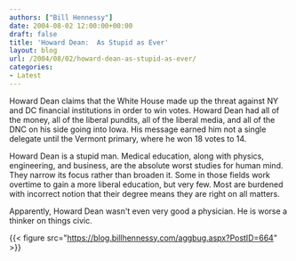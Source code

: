 ```yaml
---
authors: ["Bill Hennessy"]
date: 2004-08-02 12:00:00+00:00
draft: false
title: 'Howard Dean:  As Stupid as Ever'
layout: blog
url: /2004/08/02/howard-dean-as-stupid-as-ever/
categories:
- Latest
---
```


Howard Dean claims that the White House made up the threat against NY and DC financial institutions in order to win votes.  Howard Dean had all of the money, all of the liberal pundits, all of the liberal media, and all of the DNC on his side going into Iowa.  His message earned him not a single delegate until the Vermont primary, where he won 18 votes to 14.    
  
Howard Dean is a stupid man.  Medical education, along with physics, engineering, and business, are the absolute worst studies for human mind.  They narrow its focus rather than broaden it.  Some in those fields work overtime to gain a more liberal education, but very few.  Most are burdened with incorrect notion that their degree means they are right on all matters.  
  
Apparently, Howard Dean wasn't even very good a physician.  He is worse a thinker on things civic.  
  
{{< figure src="https://blog.billhennessy.com/aggbug.aspx?PostID=664" >}}

